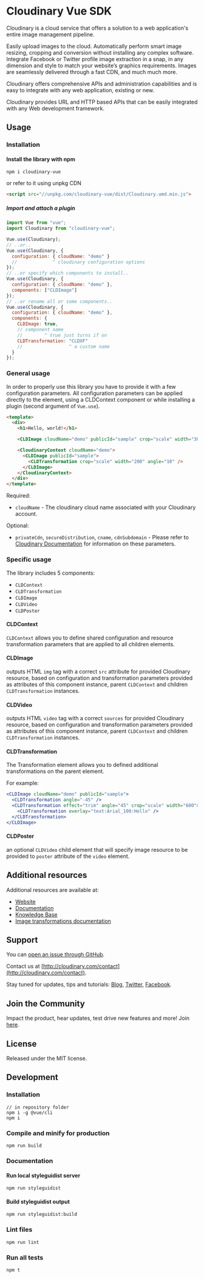 # Cloudinary Vue SDK

Cloudinary is a cloud service that offers a solution to a web application's entire image management pipeline.

Easily upload images to the cloud. Automatically perform smart image resizing, cropping and conversion without installing any complex software. Integrate Facebook or Twitter profile image extraction in a snap, in any dimension and style to match your website’s graphics requirements. Images are seamlessly delivered through a fast CDN, and much much more.

Cloudinary offers comprehensive APIs and administration capabilities and is easy to integrate with any web application, existing or new.

Cloudinary provides URL and HTTP based APIs that can be easily integrated with any Web development framework.

## Usage

### Installation

#### Install the library with npm

```
npm i cloudinary-vue
```

or refer to it using unpkg CDN

```html
<script src="//unpkg.com/cloudinary-vue/dist/Cloudinary.umd.min.js">
```

##### Import and attach a plugin

```jsx
import Vue from "vue";
import Cloudinary from "cloudinary-vue";

Vue.use(Cloudinary);
// ..or..
Vue.use(Cloudinary, {
  configuration: { cloudName: "demo" }
  //             ^ cloudinary configuration options
});
// ..or specify which components to install..
Vue.use(Cloudinary, {
  configuration: { cloudName: "demo" },
  components: ["CLDImage"]
});
// ..or rename all or some components..
Vue.use(Cloudinary, {
  configuration: { cloudName: "demo" },
  components: {
    CLDImage: true,
    // component name
    //        ^ true just turns if on
    CLDTransformation: "CLDXF"
    //                 ^ a custom name
  }
});
```

### General usage

In order to properly use this library you have to provide it with a few configuration parameters. All configuration parameters can be applied directly to the element, using a CLDContext component or while installing a plugin (second argument of `Vue.use`).

```html
<template>
  <div>
    <h1>Hello, world!</h1>

    <CLDImage cloudName="demo" publicId="sample" crop="scale" width="300" />

    <CloudinaryContext cloudName="demo">
      <CLDImage publicId="sample">
        <CLDTransformation crop="scale" width="200" angle="10" />
      </CLDImage>
    </CloudinaryContext>
  </div>
</template>
```

Required:

- `cloudName` - The cloudinary cloud name associated with your Cloudinary account.

Optional:

- `privateCdn`, `secureDistribution`, `cname`, `cdnSubdomain` - Please refer to [Cloudinary Documentation](https://cloudinary.com/documentation/react_integration#3_set_cloudinary_configuration_parameters) for information on these parameters.

### Specific usage

The library includes 5 components:

- `CLDContext`
- `CLDTransformation`
- `CLDImage`
- `CLDVideo`
- `CLDPoster`

#### CLDContext

`CLDContext` allows you to define shared configuration and resource transformation parameters that are applied to all children elements.

#### CLDImage

outputs HTML `img` tag with a correct `src` attribute for provided Cloudinary resource, based on configuration and transformation parameters provided as attributes of this component instance, parent `CLDContext` and children `CLDTransformation` instances.

#### CLDVideo

outputs HTML `video` tag with a correct `sources` for provided Cloudinary resource, based on configuration and transformation parameters provided as attributes of this component instance, parent `CLDContext` and children `CLDTransformation` instances.

#### CLDTransformation

The Transformation element allows you to defined additional transformations on the parent element.

For example:

```jsx
<CLDImage cloudName="demo" publicId="sample">
  <CLDTransformation angle="-45" />
  <CLDTransformation effect="trim" angle="45" crop="scale" width="600">
    <CLDTransformation overlay="text:Arial_100:Hello" />
  </CLDTransformation>
</CLDImage>
```

#### CLDPoster

an optional `CLDVideo` child element that will specify image resource to be provided to `poster` attribute of the `video` element.

## Additional resources

Additional resources are available at:

- [Website](http://cloudinary.com)
- [Documentation](http://cloudinary.com/documentation)
- [Knowledge Base](http://support.cloudinary.com/forums)
- [Image transformations documentation](http://cloudinary.com/documentation/image_transformations)

## Support

You can [open an issue through GitHub](https://github.com/CloudinaryLtd/cloudinary_vue/issues).

Contact us at [http://cloudinary.com/contact](http://cloudinary.com/contact).

Stay tuned for updates, tips and tutorials: [Blog](http://cloudinary.com/blog), [Twitter](https://twitter.com/cloudinary), [Facebook](http://www.facebook.com/Cloudinary).

## Join the Community

Impact the product, hear updates, test drive new features and more! Join [here](https://www.facebook.com/groups/CloudinaryCommunity).

## License

Released under the MIT license.

## Development

### Installation

```
// in repository folder
npm i -g @vue/cli
npm i
```

### Compile and minify for production

```
npm run build
```

### Documentation

#### Run local styleguidist server

```
npm run styleguidist
```

#### Build styleguidist output

```
npm run styleguidist:build
```

### Lint files

```
npm run lint
```

### Run all tests

```
npm t
```
